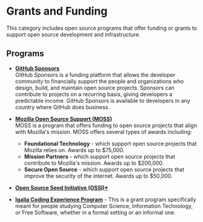 # Grants and Funding

This category includes open source programs that offer funding or grants to support open source development and infrastructure.

## Programs

- [**GitHub Sponsors**](https://github.com/sponsors)  
   GitHub Sponsors is a funding platform that allows the developer community to financially support the people and organizations who design, build, and maintain open source projects. Sponsors can contribute to projects on a recurring basis, giving developers a predictable income. GitHub Sponsors is available to developers in any country where GitHub does business.

- [**Mozilla Open Source Support (MOSS)**](https://www.mozilla.org/en-US/moss/)  
   MOSS is a program that offers funding to open source projects that align with Mozilla's mission. MOSS offers several types of awards including:

  - **Foundational Technology** - which support open source projects that Mozilla relies on. Awards up to $75,000.
  - **Mission Partners** - which support open source projects that contribute to Mozilla's mission. Awards up to $200,000.
  - **Secure Open Source** - which support open source projects that improve the security of the internet. Awards up to $50,000.

- [**Open Source Seed Initiative (OSSI)\***](https://osseeds.org/)

- [**Igalia Coding Experience Program**](https://www.igalia.com/coding-experience/) - This is a grant program specifically meant for people studying Computer Science, Information Technology, or Free Software, whether in a formal setting or an informal one.
